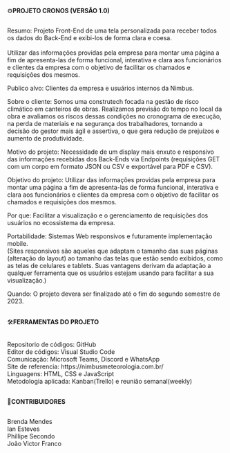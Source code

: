 <p>
⚙️​<strong>PROJETO CRONOS (VERSÃO 1.0)</strong>
</p>

##

​​​Resumo: Projeto Front-End de uma tela personalizada para receber todos os dados do Back-End e exibi-los de forma clara e coesa.<br><br>
Utilizar das informações providas pela empresa para montar uma página a fim de apresenta-las de forma funcional, interativa e clara aos funcionários e clientes da empresa com o objetivo de facilitar os chamados e requisições dos mesmos.<br>

Publico alvo: Clientes da empresa e usuários internos da Nimbus.<br>

Sobre o cliente: Somos uma construtech focada na gestão de risco climático em canteiros de obras. Realizamos previsão do tempo no local da obra e avaliamos os riscos dessas condições no cronograma de execução, na perda de materiais e na segurança dos trabalhadores, tornando a decisão do gestor mais ágil e assertiva, o que gera redução de prejuízos e aumento de produtividade.<br>

Motivo do projeto: Necessidade de um display mais enxuto e responsivo das informações recebidas dos Back-Ends via Endpoints (requisições GET com um corpo em formato JSON ou CSV e exportável para PDF e CSV).<br>

Objetivo do projeto: Utilizar das informações providas pela empresa para montar uma página a fim de apresenta-las de forma funcional, interativa e clara aos funcionários e clientes da empresa com o objetivo de facilitar os chamados e requisições dos mesmos.<br>

Por que: Facilitar a visualização e o gerenciamento de requisições dos usuários no ecossistema da empresa.<br>

Portabilidade: Sistemas Web responsivos e futuramente implementação mobile.<br>
(Sites responsivos são aqueles que adaptam o tamanho das suas páginas (alteração do layout) ao tamanho das telas que estão sendo exibidos, como as telas de celulares e tablets. Suas vantagens derivam da adaptação a qualquer ferramenta que os usuários estejam usando para facilitar a sua visualização.)<br>

Quando: O projeto devera ser finalizado até o fim do segundo semestre de 2023.<br>

##

​🛠️​<strong>FERRAMENTAS DO PROJETO</strong>

##

<p>
  Repositorio de códigos: GitHub<br>
  Editor de códigos: Visual Studio Code<br>
  Comunicação: Microsoft Teams, Discord e WhatsApp<br>
  Site de referencia: https://nimbusmeteorologia.com.br/<br>
  Linguagens: HTML, CSS e JavaScript<br>
  Metodologia aplicada: Kanban(Trello) e reunião semanal(weekly)
</p>

##

<strong>📝CONTRIBUIDORES</strong>

##
Brenda Mendes<br>
Ian Esteves<br>
Phillipe Secondo<br>
João Victor Franco
